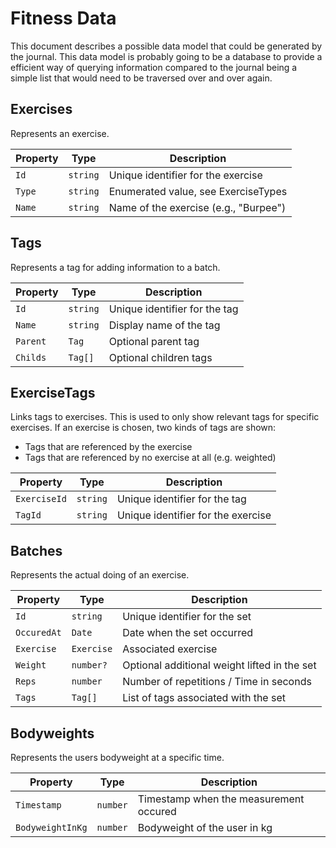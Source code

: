 # Fitness Data

This document describes a possible data model that could be generated by the journal. This data model is probably going to be a database to provide a efficient way of querying information compared to the journal being a simple list that would need to be traversed over and over again.

## Exercises

Represents an exercise.

| Property  | Type     | Description                           |
| --------- | -------- | ------------------------------------- |
| `Id`      | `string` | Unique identifier for the exercise    |
| `Type`    | `string` | Enumerated value, see ExerciseTypes   |
| `Name`    | `string` | Name of the exercise (e.g., "Burpee") |

## Tags

Represents a tag for adding information to a batch.

| Property | Type      | Description                    |
| -------- | --------- | ------------------------------ |
| `Id`     | `string`  | Unique identifier for the tag  |
| `Name`   | `string`  | Display name of the tag        |
| `Parent` | `Tag`     | Optional parent tag            |
| `Childs` | `Tag[]`   | Optional children tags         |

## ExerciseTags

Links tags to exercises. This is used to only show relevant tags for specific exercises.
If an exercise is chosen, two kinds of tags are shown:

* Tags that are referenced by the exercise
* Tags that are referenced by no exercise at all (e.g. weighted)

| Property     | Type      | Description                        |
| ------------ | --------- | ---------------------------------- |
| `ExerciseId` | `string`  | Unique identifier for the tag      |
| `TagId`      | `string`  | Unique identifier for the exercise |

## Batches

Represents the actual doing of an exercise.

| Property    | Type       | Description                                   |
| ----------- | ---------- | --------------------------------------------- |
| `Id`        | `string`   | Unique identifier for the set                 |
| `OccuredAt` | `Date`     | Date when the set occurred                    |
| `Exercise`  | `Exercise` | Associated exercise                           |
| `Weight`    | `number?`  | Optional additional weight lifted in the set  |
| `Reps`      | `number`   | Number of repetitions / Time in seconds       |
| `Tags`      | `Tag[]`    | List of tags associated with the set          |

## Bodyweights

Represents the users bodyweight at a specific time.

| Property          | Type      | Description                               |
| ----------------- | --------- | ----------------------------------------- |
| `Timestamp`       | `number`  | Timestamp when the measurement occured    |
| `BodyweightInKg`  | `number`  | Bodyweight of the user in kg              |